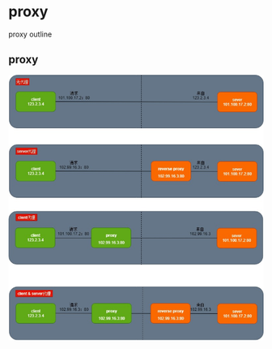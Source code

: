 # proxy
proxy outline 

## proxy 
![proxy](https://github.com/craftsdong/proxy/blob/master/proxy.jpg)  
